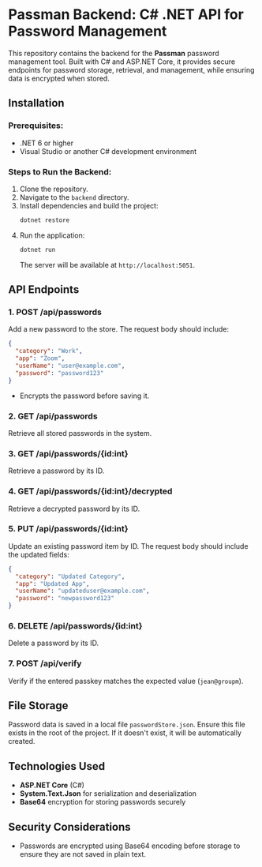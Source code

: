 # Passman Backend: C# .NET API for Password Management

This repository contains the backend for the **Passman** password management tool. Built with C# and ASP.NET Core, it provides secure endpoints for password storage, retrieval, and management, while ensuring data is encrypted when stored.

## Installation

### Prerequisites:
- .NET 6 or higher
- Visual Studio or another C# development environment

### Steps to Run the Backend:

1. Clone the repository.
2. Navigate to the `backend` directory.
3. Install dependencies and build the project:
   ```bash
   dotnet restore
   ```
4. Run the application:
   ```bash
   dotnet run
   ```
   The server will be available at `http://localhost:5051`.

## API Endpoints

### 1. **POST /api/passwords**
   Add a new password to the store. The request body should include:
   ```json
   {
     "category": "Work",
     "app": "Zoom",
     "userName": "user@example.com",
     "password": "password123"
   }
   ```
   - Encrypts the password before saving it.

### 2. **GET /api/passwords**
   Retrieve all stored passwords in the system.

### 3. **GET /api/passwords/{id:int}**
   Retrieve a password by its ID.

### 4. **GET /api/passwords/{id:int}/decrypted**
   Retrieve a decrypted password by its ID.

### 5. **PUT /api/passwords/{id:int}**
   Update an existing password item by ID. The request body should include the updated fields:
   ```json
   {
     "category": "Updated Category",
     "app": "Updated App",
     "userName": "updateduser@example.com",
     "password": "newpassword123"
   }
   ```

### 6. **DELETE /api/passwords/{id:int}**
   Delete a password by its ID.

### 7. **POST /api/verify**
   Verify if the entered passkey matches the expected value (`jean@groupm`).

## File Storage

Password data is saved in a local file `passwordStore.json`. Ensure this file exists in the root of the project. If it doesn't exist, it will be automatically created.

## Technologies Used

- **ASP.NET Core** (C#)
- **System.Text.Json** for serialization and deserialization
- **Base64** encryption for storing passwords securely

## Security Considerations

- Passwords are encrypted using Base64 encoding before storage to ensure they are not saved in plain text.
